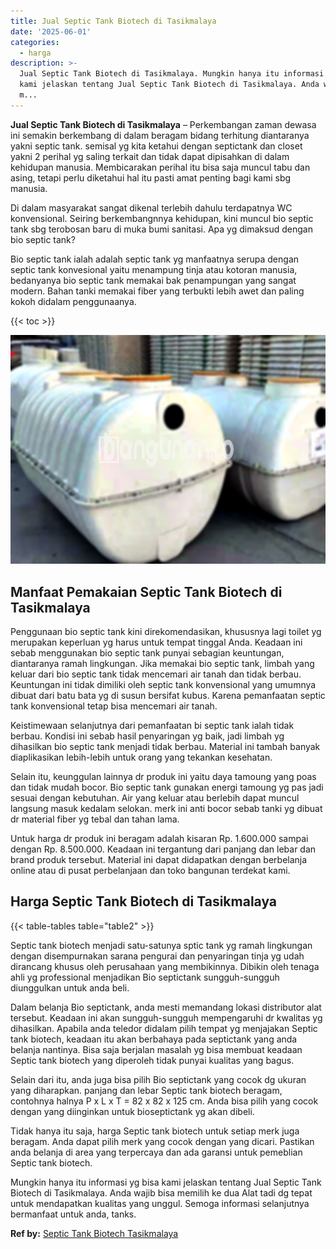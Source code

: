 ```yaml
---
title: Jual Septic Tank Biotech di Tasikmalaya
date: '2025-06-01'
categories:
  - harga
description: >-
  Jual Septic Tank Biotech di Tasikmalaya. Mungkin hanya itu informasi yg bisa
  kami jelaskan tentang Jual Septic Tank Biotech di Tasikmalaya. Anda wajib bisa
  m...
---
```


**Jual Septic Tank Biotech di Tasikmalaya** – Perkembangan zaman dewasa ini semakin berkembang di dalam beragam bidang terhitung diantaranya yakni septic tank. semisal yg kita ketahui dengan septictank dan closet yakni 2 perihal yg saling terkait dan tidak dapat dipisahkan di dalam kehidupan manusia. Membicarakan perihal itu bisa saja muncul tabu dan asing, tetapi perlu diketahui hal itu pasti amat penting bagi kami sbg manusia.

Di dalam masyarakat sangat dikenal terlebih dahulu terdapatnya WC konvensional. Seiring berkembangnnya kehidupan, kini muncul bio septic tank sbg terobosan baru di muka bumi sanitasi. Apa yg dimaksud dengan bio septic tank?

Bio septic tank ialah adalah septic tank yg manfaatnya serupa dengan septic tank konvesional yaitu menampung tinja atau kotoran manusia, bedanyanya bio septic tank memakai bak penampungan yang sangat modern. Bahan tanki memakai fiber yang terbukti lebih awet dan paling kokoh didalam penggunaanya.

{{< toc >}}

![Jual Septic Tank Biotech di Tasikmalaya](/images/jual-bio-septictank-32.png)

## Manfaat Pemakaian Septic Tank Biotech di Tasikmalaya

Penggunaan bio septic tank kini direkomendasikan, khususnya lagi toilet yg merupakan keperluan yg harus untuk tempat tinggal Anda. Keadaan ini sebab menggunakan bio septic tank punyai sebagian keuntungan, diantaranya ramah lingkungan. Jika memakai bio septic tank, limbah yang keluar dari bio septic tank tidak mencemari air tanah dan tidak berbau. Keuntungan ini tidak dimiliki oleh septic tank konvensional yang umumnya dibuat dari batu bata yg di susun bersifat kubus. Karena pemanfaatan septic tank konvensional tetap bisa mencemari air tanah.

Keistimewaan selanjutnya dari pemanfaatan bi septic tank ialah tidak berbau. Kondisi ini sebab hasil penyaringan yg baik, jadi limbah yg dihasilkan bio septic tank menjadi tidak berbau. Material ini tambah banyak diaplikasikan lebih-lebih untuk orang yang tekankan kesehatan.

Selain itu, keunggulan lainnya dr produk ini yaitu daya tamoung yang poas dan tidak mudah bocor. Bio septic tank gunakan energi tamoung yg pas jadi sesuai dengan kebutuhan. Air yang keluar atau berlebih dapat muncul langsung masuk kedalam selokan. merk ini anti bocor sebab tanki yg dibuat dr material fiber yg tebal dan tahan lama.

Untuk harga dr produk ini beragam adalah kisaran Rp. 1.600.000 sampai dengan Rp. 8.500.000. Keadaan ini tergantung dari panjang dan lebar dan brand produk tersebut. Material ini dapat didapatkan dengan berbelanja online atau di pusat perbelanjaan dan toko bangunan terdekat kami.

## Harga Septic Tank Biotech di Tasikmalaya

{{< table-tables table="table2" >}}

Septic tank biotech menjadi satu-satunya sptic tank yg ramah lingkungan dengan disempurnakan sarana pengurai dan penyaringan tinja yg udah dirancang khusus oleh perusahaan yang membikinnya. Dibikin oleh tenaga ahli yg professional menjadikan Bio septictank sungguh-sungguh diunggulkan untuk anda beli.

Dalam belanja Bio septictank, anda mesti memandang lokasi distributor alat tersebut. Keadaan ini akan sungguh-sungguh mempengaruhi dr kwalitas yg dihasilkan. Apabila anda teledor didalam pilih tempat yg menjajakan Septic tank biotech, keadaan itu akan berbahaya pada septictank yang anda belanja nantinya. Bisa saja berjalan masalah yg bisa membuat keadaan Septic tank biotech yang diperoleh tidak punyai kualitas yang bagus.

Selain dari itu, anda juga bisa pilih Bio septictank yang cocok dg ukuran yang diharapkan. panjang dan lebar Septic tank biotech beragam, contohnya halnya P x L x T = 82 x 82 x 125 cm. Anda bisa pilih yang cocok dengan yang diinginkan untuk bioseptictank yg akan dibeli.

Tidak hanya itu saja, harga Septic tank biotech untuk setiap merk juga beragam. Anda dapat pilih merk yang cocok dengan yang dicari. Pastikan anda belanja di area yang terpercaya dan ada garansi untuk pemeblian Septic tank biotech.

Mungkin hanya itu informasi yg bisa kami jelaskan tentang Jual Septic Tank Biotech di Tasikmalaya. Anda wajib bisa memilih ke dua Alat tadi dg tepat untuk mendapatkan kualitas yang unggul. Semoga informasi selanjutnya bermanfaat untuk anda, tanks.

**Ref by:** [Septic Tank Biotech Tasikmalaya](https://id.wikipedia.org/wiki/Septic)
